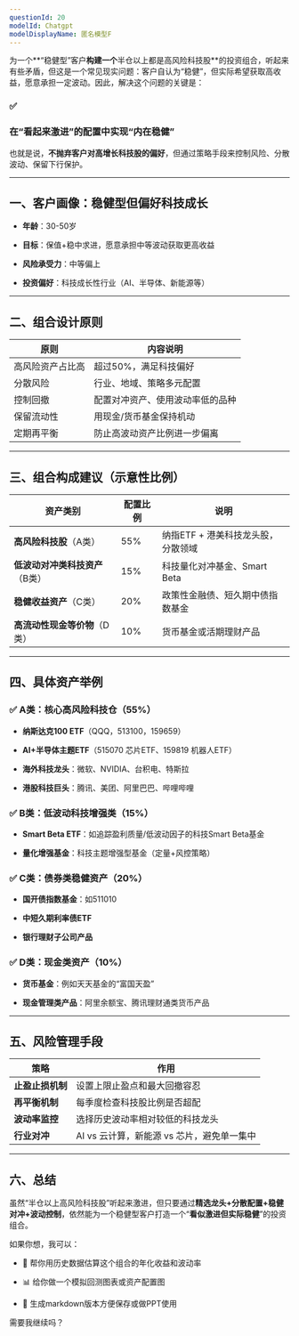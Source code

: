 ```yaml
---
questionId: 20
modelId: Chatgpt
modelDisplayName: 匿名模型F
---
```

为一个**“稳健型”客户**构建一个**半仓以上都是高风险科技股**的投资组合，听起来有些矛盾，但这是一个常见现实问题：客户自认为“稳健”，但实际希望获取高收益，愿意承担一定波动。因此，解决这个问题的关键是：

  

### **✅** 

### **在“看起来激进”的配置中实现“内在稳健”**

  

也就是说，**不抛弃客户对高增长科技股的偏好**，但通过策略手段来控制风险、分散波动、保留下行保护。

---

## **一、客户画像：稳健型但偏好科技成长**

- **年龄**：30-50岁
    
- **目标**：保值+稳中求进，愿意承担中等波动获取更高收益
    
- **风险承受力**：中等偏上
    
- **投资偏好**：科技成长性行业（AI、半导体、新能源等）
    

---

## **二、组合设计原则**

|**原则**|**内容说明**|
|---|---|
|高风险资产占比高|超过50%，满足科技偏好|
|分散风险|行业、地域、策略多元配置|
|控制回撤|配置对冲资产、使用波动率低的品种|
|保留流动性|用现金/货币基金保持机动|
|定期再平衡|防止高波动资产比例进一步偏离|

---

## **三、组合构成建议（示意性比例）**

|**资产类别**|**配置比例**|**说明**|
|---|---|---|
|**高风险科技股**（A类）|55%|纳指ETF + 港美科技龙头股，分散领域|
|**低波动对冲类科技资产**（B类）|15%|科技量化对冲基金、Smart Beta|
|**稳健收益资产**（C类）|20%|政策性金融债、短久期中债指数基金|
|**高流动性现金等价物**（D类）|10%|货币基金或活期理财产品|

---

## **四、具体资产举例**

  

### **✅ A类：核心高风险科技仓（55%）**

- **纳斯达克100 ETF**（QQQ，513100，159659）
    
- **AI+半导体主题ETF**（515070 芯片ETF、159819 机器人ETF）
    
- **海外科技龙头**：微软、NVIDIA、台积电、特斯拉
    
- **港股科技巨头**：腾讯、美团、阿里巴巴、哔哩哔哩
    

  

### **✅ B类：低波动科技增强类（15%）**

- **Smart Beta ETF**：如追踪盈利质量/低波动因子的科技Smart Beta基金
    
- **量化增强基金**：科技主题增强型基金（定量+风控策略）
    

  

### **✅ C类：债券类稳健资产（20%）**

- **国开债指数基金**：如511010
    
- **中短久期利率债ETF**
    
- **银行理财子公司产品**
    

  

### **✅ D类：现金类资产（10%）**

- **货币基金**：例如天天基金的“富国天盈”
    
- **现金管理类产品**：阿里余额宝、腾讯理财通类货币产品
    

---

## **五、风险管理手段**

|**策略**|**作用**|
|---|---|
|**止盈止损机制**|设置上限止盈点和最大回撤容忍|
|**再平衡机制**|每季度检查科技股比例是否超配|
|**波动率监控**|选择历史波动率相对较低的科技龙头|
|**行业对冲**|AI vs 云计算，新能源 vs 芯片，避免单一集中|

---

## **六、总结**

  

虽然“半仓以上高风险科技股”听起来激进，但只要通过**精选龙头+分散配置+稳健对冲+波动控制**，依然能为一个稳健型客户打造一个“**看似激进但实际稳健**”的投资组合。

  

如果你想，我可以：

- 🧮 帮你用历史数据估算这个组合的年化收益和波动率
    
- 📊 给你做一个模拟回测图表或资产配置图
    
- 📄 生成markdown版本方便保存或做PPT使用
    

  

需要我继续吗？